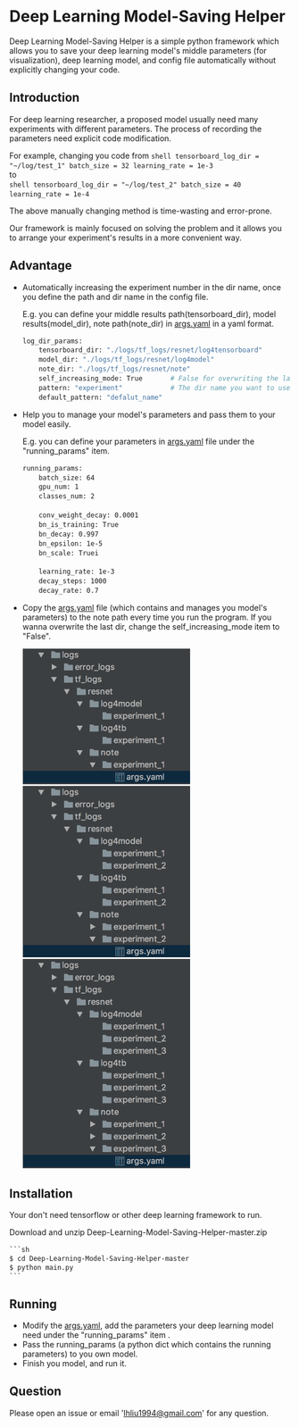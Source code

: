 # Deep Learning Model-Saving Helper

Deep Learning Model-Saving Helper is a simple python framework which allows you to save your deep learning model's middle parameters (for visualization), deep learning model, and config file automatically without explicitly changing your code.


## Introduction

For deep learning researcher, a proposed model usually need many experiments with different parameters. The process of recording the parameters need explicit code modification. 

For example, changing you code from 
    ```shell
    tensorboard_log_dir = "~/log/test_1"
    batch_size = 32
    learning_rate = 1e-3
    ```  
to  
    ```shell
    tensorboard_log_dir = "~/log/test_2"
    batch_size = 40
    learning_rate = 1e-4
    ```

The above manually changing method is time-wasting and error-prone.

Our framework is mainly focused on solving the problem and it allows you to arrange your experiment's results in a more convenient way.


## Advantage

  - Automatically increasing the experiment number in the dir name, once you define the path and dir name in the config file. 

    E.g. you can define your middle results path(tensorboard_dir), model results(model_dir), note path(note_dir) in [args.yaml](https://github.com/CaptainWilliam/Deep-Learning-Model-Saving-Helper/blob/master/conf/args.yaml) in a yaml format.
    
    ```sh
    log_dir_params:
        tensorboard_dir: "./logs/tf_logs/resnet/log4tensorboard"
        model_dir: "./logs/tf_logs/resnet/log4model"
        note_dir: "./logs/tf_logs/resnet/note"
        self_increasing_mode: True       # False for overwriting the last dir
        pattern: "experiment"            # The dir name you want to use
        default_pattern: "defalut_name"
    ```
    
  - Help you to manage your model's parameters and pass them to your model easily.
 
    E.g. you can define your parameters in [args.yaml](https://github.com/CaptainWilliam/Deep-Learning-Model-Saving-Helper/blob/master/conf/args.yaml) file under the "running_params" item.
    
    ```sh
    running_params:
        batch_size: 64
        gpu_num: 1
        classes_num: 2
        
        conv_weight_decay: 0.0001
        bn_is_training: True
        bn_decay: 0.997
        bn_epsilon: 1e-5
        bn_scale: Truei
    
        learning_rate: 1e-3
        decay_steps: 1000
        decay_rate: 0.7
    ```
    
  - Copy the [args.yaml](https://github.com/CaptainWilliam/Deep-Learning-Model-Saving-Helper/blob/master/conf/args.yaml) file (which contains and manages you model's parameters) to the note path every time you run the program. If you wanna overwrite the last dir, change the self_increasing_mode item to "False".
    
    <img src="https://github.com/CaptainWilliam/StrawHat/blob/master/readme_pics/1.png" width="300"/>  
    <img src="https://github.com/CaptainWilliam/StrawHat/blob/master/readme_pics/2.png" width="300"/>  
    <img src="https://github.com/CaptainWilliam/StrawHat/blob/master/readme_pics/3.png" width="300"/>  


## Installation

Your don't need tensorflow or other deep learning framework to run.

Download and unzip Deep-Learning-Model-Saving-Helper-master.zip

    ```sh
    $ cd Deep-Learning-Model-Saving-Helper-master
    $ python main.py
    ```

## Running

 - Modify the [args.yaml](https://github.com/CaptainWilliam/Deep-Learning-Model-Saving-Helper/blob/master/conf/args.yaml), add the parameters your deep learning model need under the "running_params" item .
 - Pass the running_params (a python dict which contains the running parameters) to you own model.
 - Finish you model, and run it.
 
 
## Question

Please open an issue or email 'lhliu1994@gmail.com' for any question.

